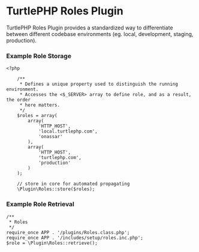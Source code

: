 TurtlePHP Roles Plugin
===
TurtlePHP Roles Plugin provides a standardized way to differentiate between
different codebase environments (eg. local, development, staging, production).

### Example Role Storage
    <?php
    
        /**
         * Defines a unique property used to distinguish the running environment.
         * Accesses the <$_SERVER> array to define role, and as a result, the order
         * here matters.
         */
        $roles = array(
            array(
                'HTTP_HOST',
                'local.turtlephp.com',
                'onassar'
            ),
            array(
                'HTTP_HOST',
                'turtlephp.com',
                'production'
            )
        );
    
        // store in core for automated propagating
        \Plugin\Roles::store($roles);

### Example Role Retrieval
    /**
     * Roles
     */
    require_once APP . '/plugins/Roles.class.php';
    require_once APP . '/includes/setup/roles.inc.php';
    $role = \Plugin\Roles::retrieve();

